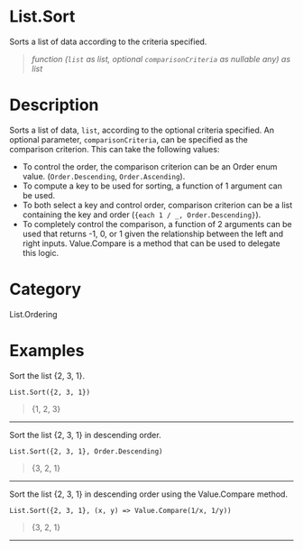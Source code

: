 ﻿# List.Sort
Sorts a list of data according to the criteria specified.
> _function (<code>list</code> as list, optional <code>comparisonCriteria</code> as nullable any) as list_
# Description 
Sorts a list of data, <code>list</code>, according to the optional criteria specified. 
    An optional parameter, <code>comparisonCriteria</code>, can be specified as the comparison criterion. This can take the following values:
    <ul>
    <li> To control the order, the comparison criterion can be an Order enum value. (<code>Order.Descending</code>, <code>Order.Ascending</code>). </li> 
    <li> To compute a key to be used for sorting, a function of 1 argument can be used. </li> 
    <li> To both select a key and control order, comparison criterion can be a list containing the key and order (<code>{each 1 / _, Order.Descending}</code>). </li> 
    <li> To completely control the comparison, a function of 2 arguments can be used that returns -1, 0, or 1 given the relationship between the left and right inputs. Value.Compare is a method that can be used to delegate this logic. </li> 
    </ul>

# Category 
List.Ordering
# Examples 
Sort the list {2, 3, 1}.
```
List.Sort({2, 3, 1})
```
> {1, 2, 3}
***
Sort the list {2, 3, 1} in descending order.
```
List.Sort({2, 3, 1}, Order.Descending)
```
> {3, 2, 1}
***
Sort the list {2, 3, 1} in descending order using the Value.Compare method.
```
List.Sort({2, 3, 1}, (x, y) => Value.Compare(1/x, 1/y))
```
> {3, 2, 1}
***
